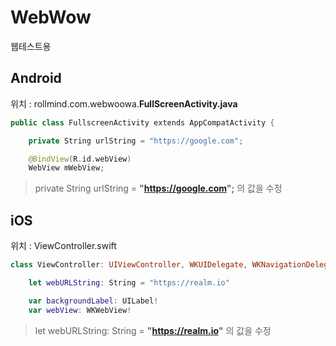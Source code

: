 # WebWow
웹테스트용

## Android

위치 : rollmind.com.webwoowa.**FullScreenActivity.java**

```swift
public class FullscreenActivity extends AppCompatActivity {

    private String urlString = "https://google.com";

    @BindView(R.id.webView)
    WebView mWebView;
```
> private String urlString = __"https://google.com";__ 의 값을 수정

## iOS

위치 : ViewController.swift

```swift
class ViewController: UIViewController, WKUIDelegate, WKNavigationDelegate {

    let webURLString: String = "https://realm.io"

    var backgroundLabel: UILabel!
    var webView: WKWebView!
```
> let webURLString: String = __"https://realm.io"__ 의 값을 수정

